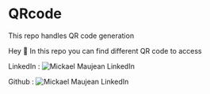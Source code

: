 # QRcode
This repo handles QR code generation


Hey :wave: In this repo you can find different QR code to access 

LinkedIn : ![Mickael Maujean LinkedIn](LinkedIn_QR.jpg)

Github : ![Mickael Maujean LinkedIn](Github_QE.jpg)
